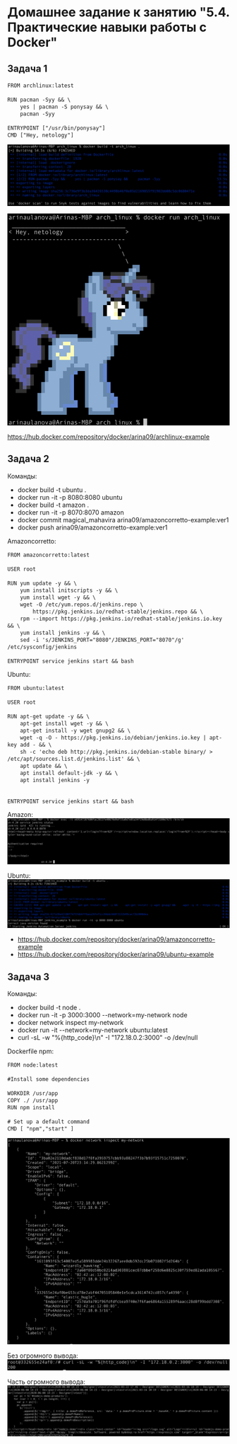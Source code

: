 # Домашнее задание к занятию "5.4. Практические навыки работы с Docker"

## Задача 1

```text
FROM archlinux:latest

RUN pacman -Syy && \
    yes | pacman -S ponysay && \
    pacman -Syy

ENTRYPOINT ["/usr/bin/ponysay"]
CMD ["Hey, netology"]

```
![image info](../images/virtual/docker_practice/task1.png)

![image info](../images/virtual/docker_practice/task1_1.png)

https://hub.docker.com/repository/docker/arina09/archlinux-example


## Задача 2

Команды:
* docker build -t ubuntu .
* docker run -it -p 8080:8080 ubuntu
* docker build -t amazon .
* docker run -it -p 8070:8070 amazon
* docker commit magical_mahavira arina09/amazoncorretto-example:ver1
* docker push arina09/amazoncorretto-example:ver1


Amazoncorretto:
```text
FROM amazoncorretto:latest

USER root

RUN yum update -y && \
    yum install initscripts -y && \
    yum install wget -y && \
    wget -O /etc/yum.repos.d/jenkins.repo \
        https://pkg.jenkins.io/redhat-stable/jenkins.repo && \
    rpm --import https://pkg.jenkins.io/redhat-stable/jenkins.io.key && \
    yum install jenkins -y && \
    sed -i 's/JENKINS_PORT="8080"/JENKINS_PORT="8070"/g' /etc/sysconfig/jenkins

ENTRYPOINT service jenkins start && bash
```

Ubuntu:
```text
FROM ubuntu:latest

USER root

RUN apt-get update -y && \
    apt-get install wget -y && \
    apt-get install -y wget gnupg2 && \
    wget -q -O - https://pkg.jenkins.io/debian/jenkins.io.key | apt-key add - && \
    sh -c 'echo deb http://pkg.jenkins.io/debian-stable binary/ > /etc/apt/sources.list.d/jenkins.list' && \
    apt update && \
    apt install default-jdk -y && \
    apt install jenkins -y


ENTRYPOINT service jenkins start && bash
```

Amazon:
![image info](../images/virtual/docker_practice/task2.png)

Ubuntu:
![image info](../images/virtual/docker_practice/task2_1.png)

* https://hub.docker.com/repository/docker/arina09/amazoncorretto-example
* https://hub.docker.com/repository/docker/arina09/ubuntu-example

## Задача 3

Команды:
* docker build -t node .
* docker run -it -p 3000:3000 --network=my-network node
* docker network inspect my-network
* docker run -it --network=my-network ubuntu:latest
* curl -sL -w "%{http_code}\n" -I "172.18.0.2:3000" -o /dev/null

Dockerfile npm:
```text
FROM node:latest

#Install some dependencies

WORKDIR /usr/app
COPY ./ /usr/app
RUN npm install

# Set up a default command
CMD [ "npm","start" ]
```

![image info](../images/virtual/docker_practice/task3.png)

Без огромного вывода:
![image info](../images/virtual/docker_practice/task3_1.png)

Часть огромного вывода:
![image info](../images/virtual/docker_practice/task3_2.png)